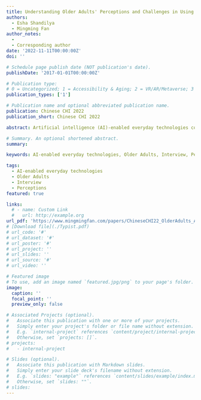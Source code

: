 ```yaml
---
title: Understanding Older Adults' Perceptions and Challenges in Using AI-enabled Everyday Technologies
authors:
  - Esha Shandilya
  - Mingming Fan
author_notes:
  - 
  - Corresponding author
date: '2022-11-11T00:00:00Z'
doi: ''

# Schedule page publish date (NOT publication's date).
publishDate: '2017-01-01T00:00:00Z'

# Publication type: 
# 0 = Uncategorized; 1 = Accessibility & Aging; 2 = VR/AR/Metaverse; 3 = Human-AI Collaboration; 4 = UX Methodology; 5 = Social Computing; 6 = Sensing;  7 = Thesis; 8 = Patent
publication_types: ['1']

# Publication name and optional abbreviated publication name.
publication: Chinese CHI 2022
publication_short: Chinese CHI 2022

abstract: Artificial intelligence (AI)-enabled everyday technologies could help address age-related challenges like physical impairments and cognitive decline. While recent research studied older adults’ experiences with specific AI-enabled products (e.g., conversational agents and assistive robots), it remains unknown how older adults perceive and experience current AI-enabled everyday technologies in general, which could impact their adoption of future AI-enabled products. We conducted a survey study (N=41) and semi-structured interviews (N=15) with older adults to understand their experiences and perceptions of AI. We found that older adults were enthusiastic about learning and using AI-enabled products, but they lacked learning avenues. Additionally, they worried when AI-enabled products outwitted their expectations, intruded on their privacy, or impacted their decision-making skills. Therefore, they held mixed views towards AI-enabled products such as AI, an aid, or an adversary. We conclude with design recommendations that make older adults feel inclusive, secure, and in control of their interactions with AIenabled products.

# Summary. An optional shortened abstract.
summary:

keywords: AI-enabled everyday technologies, Older Adults, Interview, Perceptions

tags:
  - AI-enabled everyday technologies
  - Older Adults
  - Interview
  - Perceptions
featured: true

links:
  # - name: Custom Link
  #   url: http://example.org
url_pdf: 'https://www.mingmingfan.com/papers/ChineseCHI22_OlderAdults_AI.pdf'
# [Download file](./Typist.pdf)
# url_code: '#'
# url_dataset: '#'
# url_poster: '#'
# url_project: ''
# url_slides: ''
# url_source: '#'
# url_video: ''

# Featured image
# To use, add an image named `featured.jpg/png` to your page's folder.
image:
  caption: ''
  focal_point: ''
  preview_only: false

# Associated Projects (optional).
#   Associate this publication with one or more of your projects.
#   Simply enter your project's folder or file name without extension.
#   E.g. `internal-project` references `content/project/internal-project/index.md`.
#   Otherwise, set `projects: []`.
# projects:
#   - internal-project

# Slides (optional).
#   Associate this publication with Markdown slides.
#   Simply enter your slide deck's filename without extension.
#   E.g. `slides: "example"` references `content/slides/example/index.md`.
#   Otherwise, set `slides: ""`.
# slides:
---
```


<!-- {{< youtube f9lO9tin4tw >}} -->


